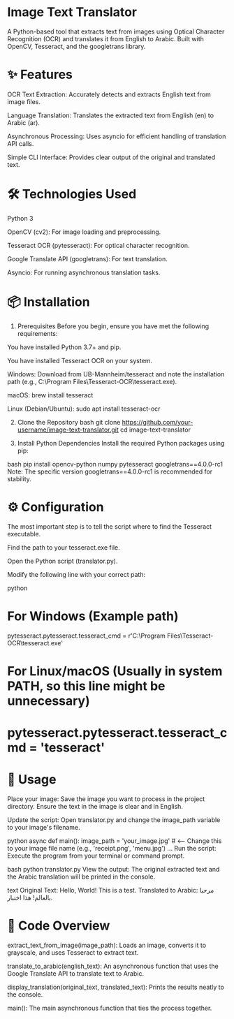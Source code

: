 # Image Text Translator
A Python-based tool that extracts text from images using Optical Character Recognition (OCR) and translates it from English to Arabic. Built with OpenCV, Tesseract, and the googletrans library.

# ✨ Features
OCR Text Extraction: Accurately detects and extracts English text from image files.

Language Translation: Translates the extracted text from English (en) to Arabic (ar).

Asynchronous Processing: Uses asyncio for efficient handling of translation API calls.

Simple CLI Interface: Provides clear output of the original and translated text.

# 🛠️ Technologies Used
Python 3

OpenCV (cv2): For image loading and preprocessing.

Tesseract OCR (pytesseract): For optical character recognition.

Google Translate API (googletrans): For text translation.

Asyncio: For running asynchronous translation tasks.

# 📦 Installation

1. Prerequisites
Before you begin, ensure you have met the following requirements:

You have installed Python 3.7+ and pip.

You have installed Tesseract OCR on your system.

Windows: Download from UB-Mannheim/tesseract and note the installation path (e.g., C:\Program Files\Tesseract-OCR\tesseract.exe).

macOS: brew install tesseract

Linux (Debian/Ubuntu): sudo apt install tesseract-ocr

2. Clone the Repository
bash
git clone https://github.com/your-username/image-text-translator.git
cd image-text-translator

3. Install Python Dependencies
Install the required Python packages using pip:

bash
pip install opencv-python numpy pytesseract googletrans==4.0.0-rc1
Note: The specific version googletrans==4.0.0-rc1 is recommended for stability.

# ⚙️ Configuration
The most important step is to tell the script where to find the Tesseract executable.

Find the path to your tesseract.exe file.

Open the Python script (translator.py).

Modify the following line with your correct path:

python

# For Windows (Example path)
pytesseract.pytesseract.tesseract_cmd = r'C:\Program Files\Tesseract-OCR\tesseract.exe'

# For Linux/macOS (Usually in system PATH, so this line might be unnecessary)
# pytesseract.pytesseract.tesseract_cmd = 'tesseract'
# 🚀 Usage
Place your image: Save the image you want to process in the project directory. Ensure the text in the image is clear and in English.

Update the script: Open translator.py and change the image_path variable to your image's filename.

python
async def main():
    image_path = 'your_image.jpg' # <-- Change this to your image file name (e.g., 'receipt.png', 'menu.jpg')
    ...
Run the script: Execute the program from your terminal or command prompt.

bash
python translator.py
View the output: The original extracted text and the Arabic translation will be printed in the console.

text
Original Text: Hello, World! This is a test.
Translated to Arabic: مرحبا بالعالم! هذا اختبار.

# 📝 Code Overview
extract_text_from_image(image_path): Loads an image, converts it to grayscale, and uses Tesseract to extract text.

translate_to_arabic(english_text): An asynchronous function that uses the Google Translate API to translate text to Arabic.

display_translation(original_text, translated_text): Prints the results neatly to the console.

main(): The main asynchronous function that ties the process together.

